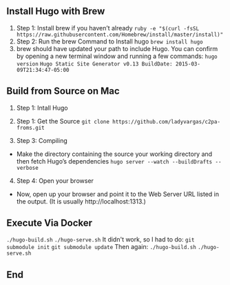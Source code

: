 ## Install Hugo with Brew
1. Step 1: Install brew if you haven’t already
`ruby -e "$(curl -fsSL https://raw.githubusercontent.com/Homebrew/install/master/install)"`
2. Step 2: Run the brew Command to Install hugo 
`brew install hugo`
3.  brew should have updated your path to include Hugo. You can confirm by opening a new terminal window and running a few commands:
`hugo version`
`Hugo Static Site Generator v0.13 BuildDate: 2015-03-09T21:34:47-05:00`

## Build from Source on Mac
1. Step 1: Intall Hugo


2.  Step 1: Get the Source
`git clone https://github.com/ladyvargas/c2pa-froms.git`


3. Step 3: Compiling
- Make the directory containing the source your working directory and then fetch Hugo’s dependencies
`hugo server --watch --buildDrafts --verbose`

4. Step 4: Open your browser
- Now, open up your browser and point it to the Web Server URL listed in the output. (It is usually http://localhost:1313.)

## Execute Via Docker
`./hugo-build.sh`
`./hugo-serve.sh` 
It didn't work, so I had to do:
`git submodule init` 
`git submodule update`
Then again:
`./hugo-build.sh`
`./hugo-serve.sh `

## End
